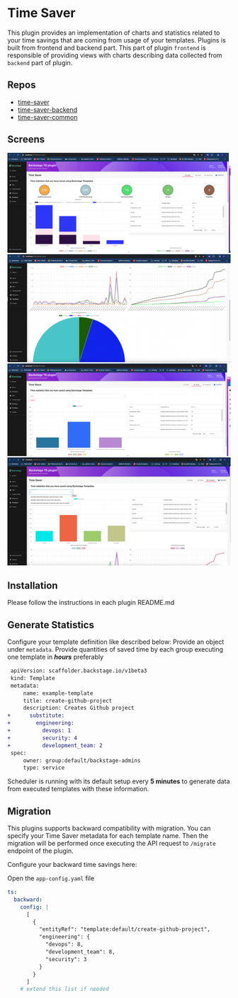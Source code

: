# Time Saver

This plugin provides an implementation of charts and statistics related to your time savings that are coming from usage of your templates. Plugins is built from frontend and backend part. This part of plugin `frontend` is responsible of providing views with charts describing data collected from `backend` part of plugin.

## Repos
- [time-saver](./plugins/time-saver)
- [time-saver-backend](./plugins/time-saver-backend)
- [time-saver-common](./plugins/time-saver-common)

## Screens

![Screenshot of the AllStats plugin Charts](./plugins/time-saver/docs/tsAllStats.png)
![Screenshot of the AllStats2 plugin Charts](./plugins/time-saver/docs/tsAllStats2.png)
![Screenshot of the ByTeam plugin Charts](./plugins/time-saver/docs/tsByTeam.png)
![Screenshot of the ByTemplate plugin Charts](./plugins/time-saver/docs/tsByTemplate.png)

## Installation

Please follow the instructions in each plugin README.md

## Generate Statistics

Configure your template definition like described below:
Provide an object under `metadata`. Provide quantities of saved time by each group executing one template in **_hours_** preferably

```diff
 apiVersion: scaffolder.backstage.io/v1beta3
 kind: Template
 metadata:
     name: example-template
     title: create-github-project
     description: Creates Github project
+      substitute:
+        engineering:
+          devops: 1
+          security: 4
+          development_team: 2
 spec:
     owner: group:default/backstage-admins
     type: service
```

Scheduler is running with its default setup every **5 minutes** to generate data from executed templates with these information.

## Migration

This plugins supports backward compatibility with migration. You can specify your Time Saver metadata for each template name. Then the migration will be performed once executing the API request to `/migrate` endpoint of the plugin.

Configure your backward time savings here:

Open the `app-config.yaml` file

```yaml
ts:
  backward:
    config: |
      [
        {
          "entityRef": "template:default/create-github-project",
          "engineering": {
            "devops": 8,
            "development_team": 8,
            "security": 3
          }
        } 
      ]
    # extend this list if needed
```

